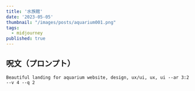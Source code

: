 ```yaml
---
title: '水族館'
date: '2023-05-05'
thumbnail: "/images/posts/aquarium001.png"
tags:
  - midjourney
published: true
---
```


## 呪文（プロンプト）
```
Beautiful landing for aquarium website, design, ux/ui, ux, ui --ar 3:2 --v 4 --q 2
```